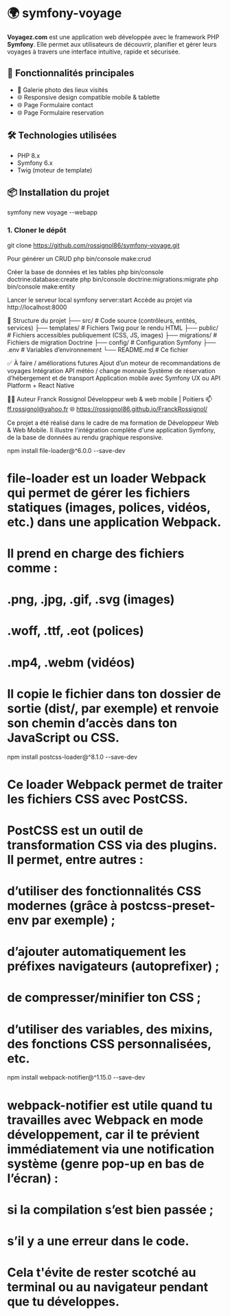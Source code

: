 # 🌍  symfony-voyage

**Voyagez.com** est une application web développée avec le framework PHP **Symfony**. Elle permet aux utilisateurs de découvrir, planifier et gérer leurs voyages à travers une interface intuitive, rapide et sécurisée.

## 🚀 Fonctionnalités principales
- 📸 Galerie photo des lieux visités
- 🌐 Responsive design compatible mobile & tablette
- 🌐 Page Formulaire contact
- 🌐 Page Formulaire reservation

## 🛠️ Technologies utilisées
- PHP 8.x
- Symfony 6.x
- Twig (moteur de template)

## 📦 Installation du projet
symfony new voyage --webapp

### 1. Cloner le dépôt
git clone https://github.com/rossignol86/symfony-voyage.git

Pour générer un CRUD
php bin/console make:crud

Créer la base de données et les tables
php bin/console doctrine:database:create
php bin/console doctrine:migrations:migrate
php bin/console make:entity

Lancer le serveur local
symfony server:start
Accède au projet via http://localhost:8000



📁 Structure du projet
├── src/               # Code source (contrôleurs, entités, services)
├── templates/         # Fichiers Twig pour le rendu HTML
├── public/            # Fichiers accessibles publiquement (CSS, JS, images)
├── migrations/        # Fichiers de migration Doctrine
├── config/            # Configuration Symfony
├── .env               # Variables d’environnement
└── README.md          # Ce fichier


✅ À faire / améliorations futures
 Ajout d’un moteur de recommandations de voyages
 Intégration API météo / change monnaie
 Système de réservation d’hébergement et de transport
 Application mobile avec Symfony UX ou API Platform + React Native

🧑‍💻 Auteur
Franck Rossignol
Développeur web & web mobile | Poitiers
📫 ff.rossignol@yahoo.fr
🌐 https://rossignol86.github.io/FranckRossignol/

Ce projet a été réalisé dans le cadre de ma formation de Développeur Web & Web Mobile. Il illustre l'intégration complète d'une application Symfony, de la base de données au rendu graphique responsive.



npm install file-loader@^6.0.0 --save-dev
# file-loader est un loader Webpack qui permet de gérer les fichiers statiques (images, polices, vidéos, etc.) dans une application Webpack.
# Il prend en charge des fichiers comme :
# .png, .jpg, .gif, .svg (images)
# .woff, .ttf, .eot (polices)
# .mp4, .webm (vidéos)
# Il copie le fichier dans ton dossier de sortie (dist/, par exemple) et renvoie son chemin d’accès dans ton JavaScript ou CSS.


npm install postcss-loader@^8.1.0 --save-dev
# Ce loader Webpack permet de traiter les fichiers CSS avec PostCSS.
# PostCSS est un outil de transformation CSS via des plugins. Il permet, entre autres :
# d’utiliser des fonctionnalités CSS modernes (grâce à postcss-preset-env par exemple) ;
# d’ajouter automatiquement les préfixes navigateurs (autoprefixer) ;
# de compresser/minifier ton CSS ;
# d’utiliser des variables, des mixins, des fonctions CSS personnalisées, etc.

npm install webpack-notifier@^1.15.0 --save-dev
# webpack-notifier est utile quand tu travailles avec Webpack en mode développement, car il te prévient immédiatement via une notification système (genre pop-up en bas de l’écran) :
# si la compilation s’est bien passée ;
# s’il y a une erreur dans le code.
# Cela t'évite de rester scotché au terminal ou au navigateur pendant que tu développes.
